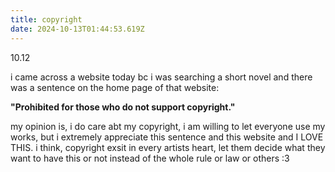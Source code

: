 ```yaml
---
title: copyright
date: 2024-10-13T01:44:53.619Z
---
```




10.12  

i came across a website today bc i was searching a short novel and there was a sentence on the home page of that website:  

**"Prohibited for those who do not support copyright."**   
  

my opinion is, i do care abt my copyright, i am willing to let everyone use my works, but i extremely appreciate this sentence and this website and I LOVE THIS.
i think, copyright exsit in every artists heart, let them decide what they want to have this or not instead of the whole rule or law or others :3